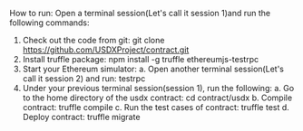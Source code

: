 How to run:
Open a terminal session(Let's call it session 1)and run the following commands:
1.  Check out the code from git:
    git clone  https://github.com/USDXProject/contract.git
2.  Install truffle package:
    npm install -g truffle ethereumjs-testrpc
3.  Start your Ethereum simulator:
        a. Open another terminal session(Let's call it session 2) and run:
            testrpc
4.  Under your previous terminal session(session 1), run the following:
    a.  Go to the home directory of the usdx contract:
        cd contract/usdx
    b.  Compile contract:
        truffle compile
    c.  Run the test cases of contract:
        truffle test
    d.  Deploy contract:
        truffle migrate
